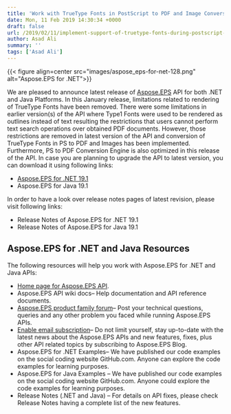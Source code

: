 ```yaml
---
title: 'Work with TrueType Fonts in PostScript to PDF and Image Conversion using C# and Java'
date: Mon, 11 Feb 2019 14:30:34 +0000
draft: false
url: /2019/02/11/implement-support-of-truetype-fonts-during-postscript-to-pdf-and-image-conversion/
author: Asad Ali
summary: ''
tags: ['Asad Ali']
---
```




{{< figure align=center src="images/aspose_eps-for-net-128.png" alt="Aspose.EPS for .NET">}}


We are pleased to announce latest release of [Aspose.EPS][1] API for both .NET and Java Platforms. In this January release, limitations related to rendering of TrueType Fonts have been removed. There were some limitations in earlier version(s) of the API where Type1 Fonts were used to be rendered as outlines instead of text resulting the restrictions that users cannot perform text search operations over obtained PDF documents. However, those restrictions are removed in latest version of the API and conversion of TrueType Fonts in PS to PDF and Images has been implemented. Furthermore, PS to PDF Conversion Engine is also optimized in this release of the API. In case you are planning to upgrade the API to latest version, you can download it using following links:

*   [Aspose.EPS for .NET 19.1][2]
*   Aspose.EPS for Java 19.1

In order to have a look over release notes pages of latest revision, please visit following links:

*   Release Notes of Aspose.EPS for .NET 19.1
*   Release Notes of Aspose.EPS for Java 19.1

## Aspose.EPS for .NET and Java Resources

The following resources will help you work with Aspose.EPS for .NET and Java APIs:

*   [Home page for Aspose.EPS API][3].
*   Aspose.EPS API wiki docs– Help documentation and API reference documents.
*   [Aspose.EPS product family forum][4]– Post your technical questions, queries and any other problem you faced while running Aspose.EPS APIs.
*   [Enable email subscription][5]– Do not limit yourself, stay up-to-date with the latest news about the Aspose.EPS APIs and new features, fixes, plus other API related topics by subscribing to Aspose.EPS Blog.
*   Aspose.EPS for .NET Examples– We have published our code examples on the social coding website GitHub.com. Anyone can explore the code examples for learning purposes.
*   Aspose.EPS for Java Examples – We have published our code examples on the social coding website GitHub.com. Anyone could explore the code examples for learning purposes.
*   Release Notes (.NET and Java) – For details on API fixes, please check Release Notes having a complete list of the new features.




[1]: https://products.aspose.com/page
[2]: https://www.nuget.org/packages/Aspose.EPS/19.1.0
[3]: http://www.aspose.com/products/eps
[4]: https://forum.aspose.com/c/eps
[5]: https://blog.aspose.com/category/aspose-products/aspose-eps-product-family/



